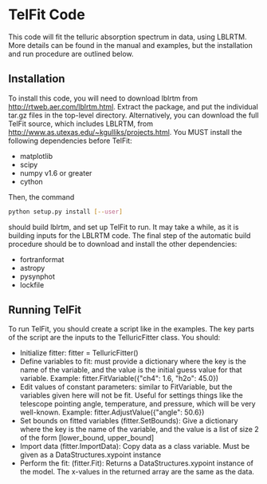 TelFit Code
===========

This code will fit the telluric absorption spectrum in data, using LBLRTM. More details can be found in the manual and examples, but the installation and run procedure are outlined below.


Installation
------------

To install this code, you will need to download lblrtm from http://rtweb.aer.com/lblrtm.html. Extract the package, and put the individual tar.gz files in the top-level directory. Alternatively, you can download the full TelFit source, which includes LBLRTM, from http://www.as.utexas.edu/~kgulliks/projects.html. You MUST install the following dependencies before TelFit:
  
  - matplotlib
  - scipy
  - numpy  v1.6 or greater
  - cython

 Then, the command 

```bash
python setup.py install [--user]
```

should build lblrtm, and set up TelFit to run. It may take a while, as it is building inputs for the LBLRTM code. The final step of the automatic build procedure should be to download and install the other dependencies:

   - fortranformat
   - astropy
   - pysynphot
   - lockfile


Running TelFit
--------------

To run TelFit, you should create a script like in the examples. The key parts of the script are the inputs to the TelluricFitter class. You should:

  - Initialize fitter: fitter = TelluricFitter()
  - Define variables to fit: must provide a dictionary where
      the key is the name of the variable, and the value is
      the initial guess value for that variable.
      Example: fitter.FitVariable({"ch4": 1.6, "h2o": 45.0})
  - Edit values of constant parameters: similar to FitVariable,
      but the variables given here will not be fit. Useful for 
      settings things like the telescope pointing angle, temperature,
      and pressure, which will be very well-known.
      Example: fitter.AdjustValue({"angle": 50.6})
  - Set bounds on fitted variables (fitter.SetBounds): Give a dictionary
      where the key is the name of the variable, and the value is
      a list of size 2 of the form [lower_bound, upper_bound]
  - Import data (fitter.ImportData): Copy data as a class variable.
      Must be given as a DataStructures.xypoint instance
  - Perform the fit: (fitter.Fit):
      Returns a DataStructures.xypoint instance of the model. The 
      x-values in the returned array are the same as the data.
